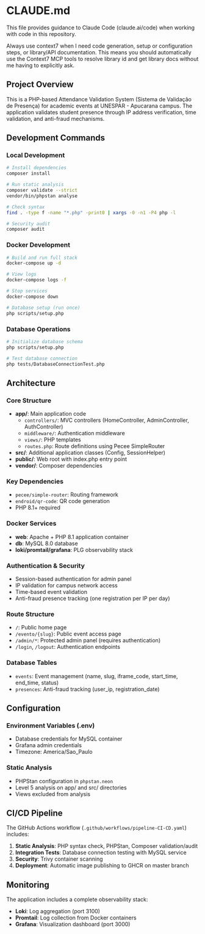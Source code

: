 # CLAUDE.md

This file provides guidance to Claude Code (claude.ai/code) when working with code in this repository.

Always use context7 when I need code generation, setup or configuration steps, or
library/API documentation. This means you should automatically use the Context7 MCP
tools to resolve library id and get library docs without me having to explicitly ask.

## Project Overview

This is a PHP-based Attendance Validation System (Sistema de Validação de Presença) for academic events at UNESPAR - Apucarana campus. The application validates student presence through IP address verification, time validation, and anti-fraud mechanisms.

## Development Commands

### Local Development
```bash
# Install dependencies
composer install

# Run static analysis
composer validate --strict
vendor/bin/phpstan analyse

# Check syntax
find . -type f -name "*.php" -print0 | xargs -0 -n1 -P4 php -l

# Security audit
composer audit
```

### Docker Development
```bash
# Build and run full stack
docker-compose up -d

# View logs
docker-compose logs -f

# Stop services
docker-compose down

# Database setup (run once)
php scripts/setup.php
```

### Database Operations
```bash
# Initialize database schema
php scripts/setup.php

# Test database connection
php tests/DatabaseConnectionTest.php
```

## Architecture

### Core Structure
- **app/**: Main application code
  - `controllers/`: MVC controllers (HomeController, AdminController, AuthController)
  - `middleware/`: Authentication middleware
  - `views/`: PHP templates
  - `routes.php`: Route definitions using Pecee SimpleRouter
- **src/**: Additional application classes (Config, SessionHelper)
- **public/**: Web root with index.php entry point
- **vendor/**: Composer dependencies

### Key Dependencies
- `pecee/simple-router`: Routing framework
- `endroid/qr-code`: QR code generation
- PHP 8.1+ required

### Docker Services
- **web**: Apache + PHP 8.1 application container
- **db**: MySQL 8.0 database
- **loki/promtail/grafana**: PLG observability stack

### Authentication & Security
- Session-based authentication for admin panel
- IP validation for campus network access
- Time-based event validation
- Anti-fraud presence tracking (one registration per IP per day)

### Route Structure
- `/`: Public home page
- `/evento/{slug}`: Public event access page
- `/admin/*`: Protected admin panel (requires authentication)
- `/login`, `/logout`: Authentication endpoints

### Database Tables
- `events`: Event management (name, slug, iframe_code, start_time, end_time, status)
- `presences`: Anti-fraud tracking (user_ip, registration_date)

## Configuration

### Environment Variables (.env)
- Database credentials for MySQL container
- Grafana admin credentials
- Timezone: America/Sao_Paulo

### Static Analysis
- PHPStan configuration in `phpstan.neon`
- Level 5 analysis on app/ and src/ directories
- Views excluded from analysis

## CI/CD Pipeline

The GitHub Actions workflow (`.github/workflows/pipeline-CI-CD.yaml`) includes:
1. **Static Analysis**: PHP syntax check, PHPStan, Composer validation/audit
2. **Integration Tests**: Database connection testing with MySQL service
3. **Security**: Trivy container scanning
4. **Deployment**: Automatic image publishing to GHCR on master branch

## Monitoring

The application includes a complete observability stack:
- **Loki**: Log aggregation (port 3100)
- **Promtail**: Log collection from Docker containers
- **Grafana**: Visualization dashboard (port 3000)